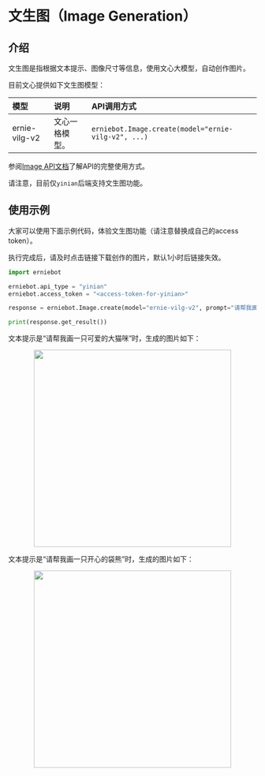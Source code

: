 # 文生图（Image Generation）

## 介绍

文生图是指根据文本提示、图像尺寸等信息，使用文心大模型，自动创作图片。

目前文心提供如下文生图模型：

| 模型 | 说明 | API调用方式 |
| :--- | :--- | :--- |
| ernie-vilg-v2 | 文心一格模型。 | `erniebot.Image.create(model="ernie-vilg-v2", ...)` |

参阅[Image API文档](../api_reference/image.md)了解API的完整使用方式。

请注意，目前仅`yinian`后端支持文生图功能。

## 使用示例

大家可以使用下面示例代码，体验文生图功能（请注意替换成自己的access token）。

执行完成后，请及时点击链接下载创作的图片，默认1小时后链接失效。

```{.py .copy}
import erniebot

erniebot.api_type = "yinian"
erniebot.access_token = "<access-token-for-yinian>"

response = erniebot.Image.create(model="ernie-vilg-v2", prompt="请帮我画一只可爱的大猫咪", width=512, height=512, version="v2", image_num=1)

print(response.get_result())
```

文本提示是“请帮我画一只可爱的大猫咪”时，生成的图片如下：

<div align="center">
<img src="https://user-images.githubusercontent.com/52520497/263970054-abf68cb8-3ad3-48cb-942f-1fc3075d5452.png" width="400" />
</div>

文本提示是“请帮我画一只开心的袋熊”时，生成的图片如下：

<div align="center">
<img src="https://user-images.githubusercontent.com/52520497/263970013-53eef22c-5ad0-4d60-835b-5f7b699fb3ef.png" width="400" />
</div>
